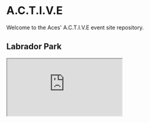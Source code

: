 # A.C.T.I.V.E
Welcome to the Aces' A.C.T.I.V.E event site repository.

## Labrador Park
<iframe src="https://www.google.com/maps/d/u/0/embed?mid=1IOYJYXEEZ4hoWRDruU1ubsaMXb_V7vXp"></iframe>

